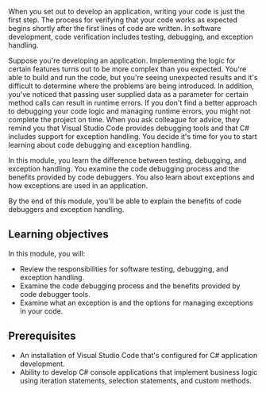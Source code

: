 



When you set out to develop an application, writing your code is just the first step. The process for verifying that your code works as expected begins shortly after the first lines of code are written. In software development, code verification includes testing, debugging, and exception handling.

Suppose you're developing an application. Implementing the logic for certain features turns out to be more complex than you expected. You're able to build and run the code, but you're seeing unexpected results and it's difficult to determine where the problems are being introduced. In addition, you've noticed that passing user supplied data as a parameter for certain method calls can result in runtime errors. If you don't find a better approach to debugging your code logic and managing runtime errors, you might not complete the project on time. When you ask colleague for advice, they remind you that Visual Studio Code provides debugging tools and that C# includes support for exception handling. You decide it's time for you to start learning about code debugging and exception handling.

In this module, you learn the difference between testing, debugging, and exception handling. You examine the code debugging process and the benefits provided by code debuggers. You also learn about exceptions and how exceptions are used in an application.

By the end of this module, you'll be able to explain the benefits of code debuggers and exception handling.

## Learning objectives

In this module, you will:

- Review the responsibilities for software testing, debugging, and exception handling.
- Examine the code debugging process and the benefits provided by code debugger tools.
- Examine what an exception is and the options for managing exceptions in your code.

## Prerequisites

- An installation of Visual Studio Code that's configured for C# application development.
- Ability to develop C# console applications that implement business logic using iteration statements, selection statements, and custom methods.
